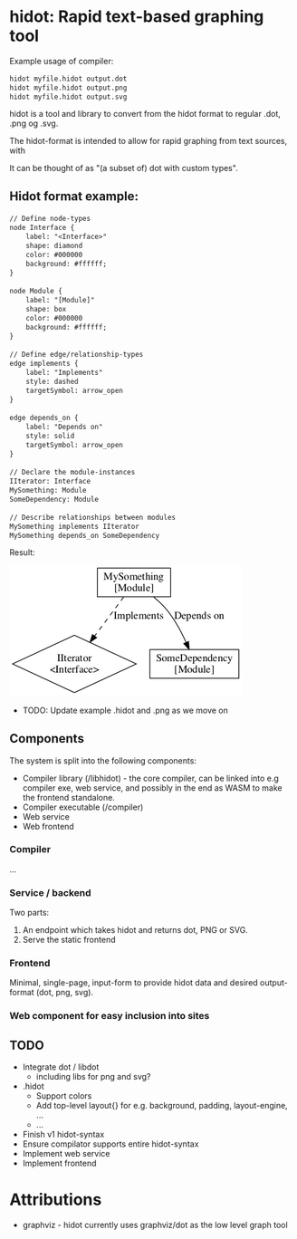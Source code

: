 hidot: Rapid text-based graphing tool
============================

Example usage of compiler:

    hidot myfile.hidot output.dot
    hidot myfile.hidot output.png
    hidot myfile.hidot output.svg

hidot is a tool and library to convert from the hidot format to regular .dot, .png og .svg.

The hidot-format is intended to allow for rapid graphing from text sources, with 

It can be thought of as "(a subset of) dot with custom types".


Hidot format example:
---------------

    // Define node-types
    node Interface {
        label: "<Interface>"
        shape: diamond
        color: #000000
        background: #ffffff;
    }

    node Module {
        label: "[Module]"
        shape: box
        color: #000000
        background: #ffffff;
    }

    // Define edge/relationship-types
    edge implements {
        label: "Implements"
        style: dashed
        targetSymbol: arrow_open
    }

    edge depends_on {
        label: "Depends on"
        style: solid
        targetSymbol: arrow_open
    }

    // Declare the module-instances
    IIterator: Interface
    MySomething: Module
    SomeDependency: Module

    // Describe relationships between modules
    MySomething implements IIterator
    MySomething depends_on SomeDependency


Result:

![Result of hidot to png compilation](examples/readme_example.hidot.png)

* TODO: Update example .hidot and .png as we move on

Components
-----------

The system is split into the following components:
* Compiler library (/libhidot) - the core compiler, can be linked into e.g compiler exe, web service, and possibly in the end as WASM to make the frontend standalone.
* Compiler executable (/compiler)
* Web service
* Web frontend

### Compiler

...

### Service / backend

Two parts:
1. An endpoint which takes hidot and returns dot, PNG or SVG.
1. Serve the static frontend

### Frontend

Minimal, single-page, input-form to provide hidot data and desired output-format (dot, png, svg).


### Web component for easy inclusion into sites



TODO
---------
* Integrate dot / libdot
  * including libs for png and svg?
* .hidot
  * Support colors
  * Add top-level layout{} for e.g. background, padding, layout-engine, ...
  * ...
* Finish v1 hidot-syntax
* Ensure compilator supports entire hidot-syntax
* Implement web service
* Implement frontend


Attributions
============
* graphviz - hidot currently uses graphviz/dot as the low level graph tool